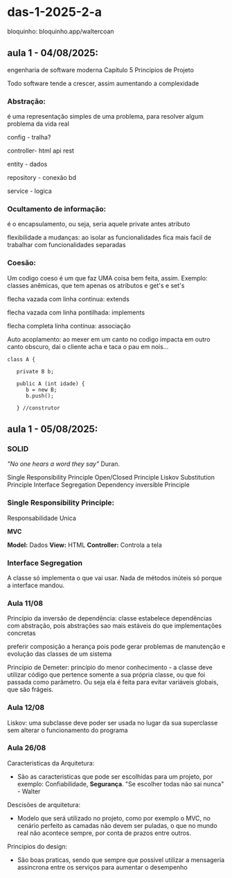 # das-1-2025-2-a

bloquinho:
bloquinho.app/waltercoan

## aula 1 - 04/08/2025:
engenharia de software moderna Capítulo 5
Principios de Projeto

Todo software tende a crescer, assim aumentando a complexidade

### Abstração: 
é uma representação simples de uma problema, para resolver algum problema da vida real

config - tralha?

controller- html api rest

entity - dados

repository - conexão bd

service - logica

### Ocultamento de informação:

é o encapsulamento, ou seja, seria aquele private antes atributo

flexibilidade a mudanças: ao isolar as funcionalidades fica mais facil de trabalhar com funcionalidades separadas

### Coesão: 
Um codigo coeso é um que faz UMA coisa bem feita, assim. Exemplo: classes anêmicas, que tem apenas os atributos e get's e set's

flecha vazada com linha continua: extends

flecha vazada com linha pontilhada: 
implements

flecha completa linha continua: associação

Auto acoplamento: ao mexer em um canto no codigo impacta em outro canto obscuro, dai o cliente acha e taca o pau em nois...

```
class A {

   private B b;
   
   public A (int idade) {
      b = new B;
      b.push();
      
   } //construtor
```
## aula 1 - 05/08/2025:
### SOLID

_"No one hears a word they say"_ 
Duran.

Single Responsibility Principle
Open/Closed Principle
Liskov Substitution Principle
Interface Segregation 
Dependency inversible Principle

### Single Responsibility Principle:
Responsabilidade Unica

**MVC**

**Model:** Dados
**View:** HTML
**Controller:** Controla a tela 

### Interface Segregation 

A classe só implementa o que vai usar. Nada de métodos inúteis só porque a interface mandou.


### Aula 11/08

Princípio da inversão de dependência: classe estabelece dependências com abstração, pois abstrações sao mais estáveis do que implementações concretas

preferir composição a herança pois pode gerar problemas de manutenção e evolução das classes de um sistema

Princípio de Demeter: princípio do menor conhecimento - a classe deve utilizar código que pertence somente a sua própria classe, ou que foi passada como parâmetro. Ou seja ela é feita para evitar variáveis globais, que são frágeis.

### Aula 12/08

Liskov: uma subclasse deve poder ser usada no lugar da sua superclasse sem alterar o funcionamento do programa

### Aula 26/08

Caracteristicas da Arquitetura:
-  São as caracteristicas que pode ser escolhidas para um projeto, por exemplo: Confiabilidade, **Segurança**.
"Se escolher todas não sai nunca" - Walter

Descisões de arquitetura:
-  Modelo que será utilizado no projeto, como por exemplo o MVC, no cenário perfeito as camadas não devem ser puladas, o que no mundo real não acontece sempre, por conta de prazos entre outros.

Principios do design:
-  São boas praticas, sendo que sempre que possivel utilizar a mensageria assincrona entre os serviços para aumentar o desempenho